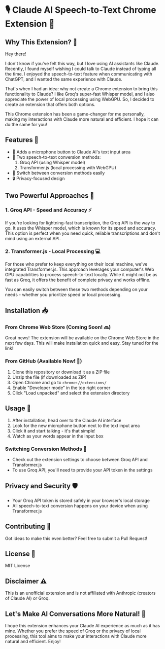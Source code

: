 # 🎙️ Claude AI Speech-to-Text Chrome Extension 🤖

## Why This Extension? 🤔

Hey there!

I don't know if you've felt this way, but I love using AI assistants like Claude. Recently, I found myself wishing I could talk to Claude instead of typing all the time. I enjoyed the speech-to-text feature when communicating with ChatGPT, and I wanted the same experience with Claude.

That's when I had an idea: why not create a Chrome extension to bring this functionality to Claude? I like Groq's super-fast Whisper model, and I also appreciate the power of local processing using WebGPU. So, I decided to create an extension that offers both options.

This Chrome extension has been a game-changer for me personally, making my interactions with Claude more natural and efficient. I hope it can do the same for you!

## Features 🚀

- 🎤 Adds a microphone button to Claude AI's text input area
- 🔄 Two speech-to-text conversion methods:
  1. Groq API (using Whisper model)
  2. Transformer.js (local processing with WebGPU)
- 🔀 Switch between conversion methods easily
- 🔒 Privacy-focused design

## Two Powerful Approaches 💪

### 1. Groq API - Speed and Accuracy ⚡

If you're looking for lightning-fast transcription, the Groq API is the way to go. It uses the Whisper model, which is known for its speed and accuracy. This option is perfect when you need quick, reliable transcriptions and don't mind using an external API.

### 2. Transformer.js - Local Processing 💻

For those who prefer to keep everything on their local machine, we've integrated Transformer.js. This approach leverages your computer's Web GPU capabilities to process speech-to-text locally. While it might not be as fast as Groq, it offers the benefit of complete privacy and works offline.

You can easily switch between these two methods depending on your needs - whether you prioritize speed or local processing.

## Installation 📥

### From Chrome Web Store (Coming Soon! 🔜)

Great news! The extension will be available on the Chrome Web Store in the next few days. This will make installation quick and easy. Stay tuned for the link!

### From GitHub (Available Now! 🎉)

1. Clone this repository or download it as a ZIP file
2. Unzip the file (if downloaded as ZIP)
3. Open Chrome and go to `chrome://extensions/`
4. Enable "Developer mode" in the top right corner
5. Click "Load unpacked" and select the extension directory

## Usage 🔧

1. After installation, head over to the Claude AI interface
2. Look for the new microphone button next to the text input area
3. Click it and start talking - it's that simple!
4. Watch as your words appear in the input box

### Switching Conversion Methods 🔄

- Check out the extension settings to choose between Groq API and Transformer.js
- To use Groq API, you'll need to provide your API token in the settings

## Privacy and Security 🛡️

- Your Groq API token is stored safely in your browser's local storage
- All speech-to-text conversion happens on your device when using Transformer.js

## Contributing 🤝

Got ideas to make this even better? Feel free to submit a Pull Request!

## License 📄

MIT License

## Disclaimer ⚠️

This is an unofficial extension and is not affiliated with Anthropic (creators of Claude AI) or Groq.

## Let's Make AI Conversations More Natural! 💬

I hope this extension enhances your Claude AI experience as much as it has mine. Whether you prefer the speed of Groq or the privacy of local processing, this tool aims to make your interactions with Claude more natural and efficient. Enjoy!